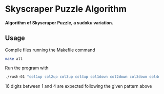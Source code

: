 # Skyscraper Puzzle Algorithm

#### Algorithm of Skyscraper Puzzle, a sudoku variation.

## Usage

Compile files running the Makefile command

```sh
make all
```

Run the program with 

```sh
./rush-01 "col1up col2up col3up col4up col1down col2down col3down col4down row1left row2left row3left row4left row1right row2right row3right row4right"
```

16 digits between 1 and 4 are expected following the given pattern above